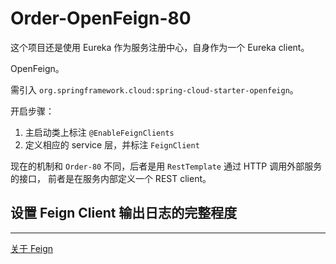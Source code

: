 # Order-OpenFeign-80

这个项目还是使用 Eureka 作为服务注册中心，自身作为一个 Eureka client。

OpenFeign。

需引入 `org.springframework.cloud:spring-cloud-starter-openfeign`。

开启步骤：
1. 主启动类上标注 `@EnableFeignClients`
2. 定义相应的 service 层，并标注 `FeignClient`

现在的机制和 `Order-80` 不同，后者是用 `RestTemplate` 通过 HTTP 调用外部服务的接口，
前者是在服务内部定义一个 REST client。

## 设置 Feign Client 输出日志的完整程度

----
[关于 Feign](https://github.com/OpenFeign/feign)